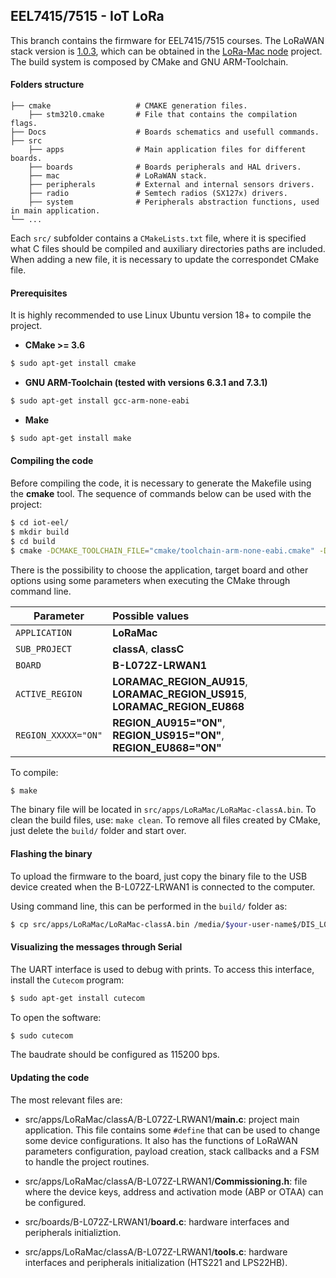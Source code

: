 ## EEL7415/7515 - IoT LoRa

This branch contains the firmware for EEL7415/7515 courses. The LoRaWAN stack version is [1.0.3](https://lora-alliance.org/sites/default/files/2018-07/lorawan1.0.3.pdf), which can be obtained in the [LoRa-Mac node](https://github.com/Lora-net/LoRaMac-node/) project. The build system is composed by CMake and GNU ARM-Toolchain.

#### Folders structure

    ├── cmake                   # CMAKE generation files.
        ├── stm32l0.cmake       # File that contains the compilation flags.
    ├── Docs                    # Boards schematics and usefull commands.
    ├── src
        ├── apps                # Main application files for different boards.
        ├── boards              # Boards peripherals and HAL drivers.
        ├── mac                 # LoRaWAN stack.
        ├── peripherals         # External and internal sensors drivers.
        ├── radio               # Semtech radios (SX127x) drivers.
        ├── system              # Peripherals abstraction functions, used in main application.
    └── ...

Each `src/` subfolder contains a `CMakeLists.txt` file, where it is specified what C files should be compiled and auxiliary directories paths are included. When adding a new file, it is necessary to update the correspondet CMake file.

#### Prerequisites

It is highly recommended to use Linux Ubuntu version 18+ to compile the project.

* **CMake >= 3.6**

```sh
$ sudo apt-get install cmake
```

* **GNU ARM-Toolchain (tested with versions 6.3.1 and 7.3.1)**

```sh
$ sudo apt-get install gcc-arm-none-eabi
```

* **Make**

```sh
$ sudo apt-get install make
```

#### Compiling the code

Before compiling the code, it is necessary to generate the Makefile using the **cmake** tool. The sequence of commands below can be used with the project:

```sh
$ cd iot-eel/
$ mkdir build
$ cd build
$ cmake -DCMAKE_TOOLCHAIN_FILE="cmake/toolchain-arm-none-eabi.cmake" -DAPPLICATION="LoRaMac" -DSUB_PROJECT="classA" -DACTIVE_REGION="LORAMAC_REGION_AU915" -DBOARD="B-L072Z-LRWAN1" -DREGION_AU915="ON" ..
```
There is the possibility to choose the application, target board and other options using some parameters when executing the CMake through command line.

| Parameter          | Possible values |
| -------------      | :-------------|
| `APPLICATION`      | **LoRaMac** |
| `SUB_PROJECT`      | **classA**, **classC** |
| `BOARD`            | **B-L072Z-LRWAN1** |
| `ACTIVE_REGION`    | **LORAMAC_REGION_AU915**, **LORAMAC_REGION_US915**, **LORAMAC_REGION_EU868** |
| `REGION_XXXXX="ON"`| **REGION_AU915="ON"**, **REGION_US915="ON"**, **REGION_EU868="ON"** |

To compile:

```sh
$ make
```

The binary file will be located in ```src/apps/LoRaMac/LoRaMac-classA.bin```. To clean the build files, use: ```make clean```. To remove all files created by CMake, just delete the ```build/``` folder and start over.

#### Flashing the binary

To upload the firmware to the board, just copy the binary file to the USB device created when the B-L072Z-LRWAN1 is connected to the computer.

Using command line, this can be performed in the `build/` folder as:

```sh
$ cp src/apps/LoRaMac/LoRaMac-classA.bin /media/$your-user-name$/DIS_L072Z/
```

#### Visualizing the messages through Serial

The UART interface is used to debug with prints. To access this interface, install the `Cutecom` program:

```sh
$ sudo apt-get install cutecom
```

To open the software:

```sh
$ sudo cutecom
```
The baudrate should be configured as 115200 bps.

#### Updating the code

The most relevant files are:

* src/apps/LoRaMac/classA/B-L072Z-LRWAN1/**main.c**: project main application. This file contains some `#define` that can be used to change some device configurations. It also has the functions of LoRaWAN parameters configuration, payload creation, stack callbacks and a FSM to handle the project routines.

* src/apps/LoRaMac/classA/B-L072Z-LRWAN1/**Commissioning.h**: file where the device keys, address and activation mode (ABP or OTAA) can be configured.

* src/boards/B-L072Z-LRWAN1/**board.c**: hardware interfaces and peripherals initializtion.

* src/apps/LoRaMac/classA/B-L072Z-LRWAN1/**tools.c**: hardware interfaces and peripherals initialization (HTS221 and LPS22HB).
